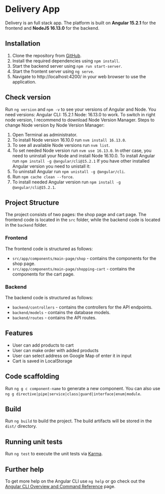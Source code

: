 # Delivery App

Delivery is an full stack app. The platform is built on **Angular 15.2.1** for the frontend and **NodeJS 16.13.0** for the backend.

## Installation

1. Clone the repository from [GitHub](https://github.com/atsa21/delivery-app).
2. Install the required dependencies using `npm install`.
3. Start the backend server using `npm run start-server`.
3. Start the frontent server using `ng serve`.
4. Navigate to http://localhost:4200/ in your web browser to use the application.

## Check version
Run `ng version` and `npm -v` to see your versions of Angular and Node. 
You need versions:
Angular CLI: 15.2.1
Node: 16.13.0 to work.
To switch in right node version, I recommend to download Node Version Manager.
Steps to change Node version by Node Version Manager:
1. Open Terminal as administrator.
2. To install Node version 16.10.0 run `nvm install 16.13.0`.
3. To see all available Node versions run `nvm list`.
4. To set needed Node version run `nvm use 16.13.0`.
In other case, you need to uninstall your Node and install Node 16.10.0.
To install Angular run `npm install -g @angular/cli@15.2.1`
If you have other installed Angular version you need to unistall it:
1. To uninstall Angular run `npm unistall -g @angular/cli`.
2. Run `npm cache clean --force`.
3. To install needed Angular version run `npm install -g @angular/cli@15.2.1`.

## Project Structure
The project consists of two pages: the shop page and cart page. The frontend code is located in the `src` folder, while the backend code is located in the `backend` folder.

### Frontend
The frontend code is structured as follows:
* `src/app/components/main-page/shop` - contains the components for the shop page.
* `src/app/components/main-page/shopping-cart` - contains the components for the cart page.

### Backend
The backend code is structured as follows:
* `backend/controllers` - contains the controllers for the API endpoints.
* `backend/models` - contains the database models.
* `backend/routes` - contains the API routes.

## Features
* User can add products to cart
* User can make order with added products
* User can select address on Google Map of enter it in input
* Cart is saved in LocalStorage

## Code scaffolding
Run `ng g c component-name` to generate a new component. You can also use `ng g directive|pipe|service|class|guard|interface|enum|module`.

## Build
Run `ng build` to build the project. The build artifacts will be stored in the `dist/` directory.

## Running unit tests
Run `ng test` to execute the unit tests via [Karma](https://karma-runner.github.io).

## Further help
To get more help on the Angular CLI use `ng help` or go check out the [Angular CLI Overview and Command Reference](https://angular.io/cli) page.